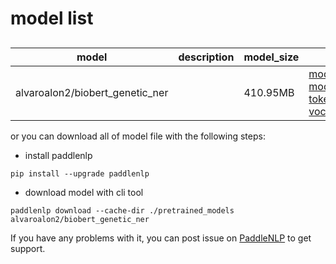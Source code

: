 #  model list

##  

| model  | description | model_size  | download         |
| --- | --- | --- | --- |
|alvaroalon2/biobert_genetic_ner|  | 410.95MB | [model_config.json](https://bj.bcebos.com/paddlenlp/models/community/alvaroalon2/biobert_genetic_ner/model_config.json)<br>[model_state.pdparams](https://bj.bcebos.com/paddlenlp/models/community/alvaroalon2/biobert_genetic_ner/model_state.pdparams)<br>[tokenizer_config.json](https://bj.bcebos.com/paddlenlp/models/community/alvaroalon2/biobert_genetic_ner/tokenizer_config.json)<br>[vocab.txt](https://bj.bcebos.com/paddlenlp/models/community/alvaroalon2/biobert_genetic_ner/vocab.txt) |

or you can download all of model file with the following steps:

* install paddlenlp

```shell
pip install --upgrade paddlenlp
```

* download model with cli tool

```shell
paddlenlp download --cache-dir ./pretrained_models alvaroalon2/biobert_genetic_ner
```

If you have any problems with it, you can post issue on [PaddleNLP](https://github.com/PaddlePaddle/PaddleNLP) to get support.
